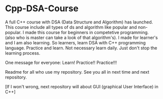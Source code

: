 # Cpp-DSA-Course
A full C++ course with DSA (Data Structure and Algorithm) has launched.
This course include all types of ds and algorithm like popular and non-popular.
I  made this course for beginners in competetive programming. (also who is master can take a look of that algorithm's).
I made for learner's and  I am also learning.
So learners, learn DSA with C++ programming language.
Practice and learn.
Not necessary learn daily.
Just don't stop the learning process.

One message for everyone:
Learn! Practice!! Practice!!!

Readme for all who use my repository.
See you all in  next time and next repository.
 
 [If I won't wrong, next repository will about GUI (graphical User Interface) in C++]
